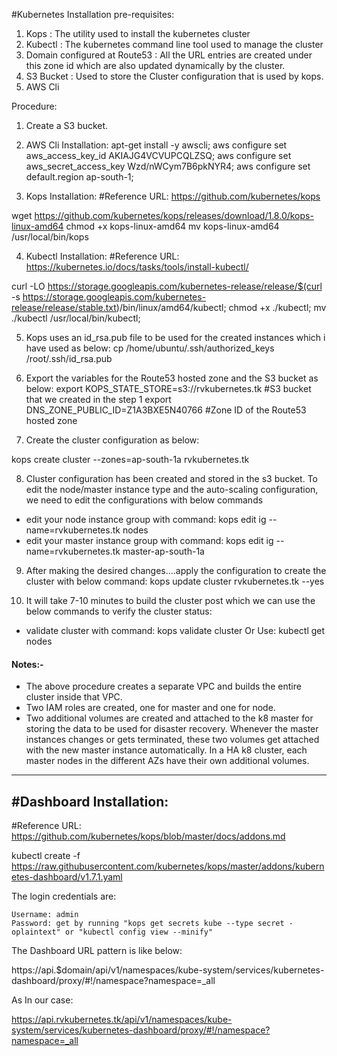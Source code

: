 #Kubernetes Installation pre-requisites:

1. Kops 						: The utility used to install the kubernetes cluster
2. Kubectl 						: The kubernetes command line tool used to manage the cluster
3. Domain configured at Route53 			: All the URL entries are created under this zone id which are also 									updated dynamically by the cluster.
4. S3 Bucket		       			        : Used to store the Cluster configuration that is used by kops.
5. AWS Cli						

Procedure:
1. Create a S3 bucket.

2. AWS Cli Installation:
apt-get install -y awscli;
aws configure set aws_access_key_id AKIAJG4VCVUPCQLZSQ;
aws configure set aws_secret_access_key Wzd/nWCym7B6pkNYR4;
aws configure set default.region ap-south-1;


3. Kops Installation:
#Reference URL: https://github.com/kubernetes/kops

wget https://github.com/kubernetes/kops/releases/download/1.8.0/kops-linux-amd64
chmod +x kops-linux-amd64
mv kops-linux-amd64 /usr/local/bin/kops

4. Kubectl Installation:
#Reference URL: https://kubernetes.io/docs/tasks/tools/install-kubectl/

curl -LO https://storage.googleapis.com/kubernetes-release/release/$(curl -s https://storage.googleapis.com/kubernetes-release/release/stable.txt)/bin/linux/amd64/kubectl;
chmod +x ./kubectl;
mv ./kubectl /usr/local/bin/kubectl;

5. Kops uses an id_rsa.pub file to be used for the created instances which i have used as below:
cp /home/ubuntu/.ssh/authorized_keys /root/.ssh/id_rsa.pub

6. Export the variables for the Route53 hosted zone and the S3 bucket as below:
export KOPS_STATE_STORE=s3://rvkubernetes.tk    #S3 bucket that we created in the step 1
export DNS_ZONE_PUBLIC_ID=Z1A3BXE5N40766 		#Zone ID of the Route53 hosted zone

7. Create the cluster configuration as below:

kops create cluster --zones=ap-south-1a rvkubernetes.tk

8. Cluster configuration has been created and stored in the s3 bucket. To edit the node/master instance type and the auto-scaling configuration, we need to edit the configurations with below commands

 * edit your node instance group with command: kops edit ig --name=rvkubernetes.tk nodes
 * edit your master instance group with command: kops edit ig --name=rvkubernetes.tk master-ap-south-1a
 
9. After making the desired changes....apply the configuration to create the cluster with below command:
 kops update cluster rvkubernetes.tk --yes
 
10. It will take 7-10 minutes to build the cluster post which we can use the below commands to verify the cluster status:
  * validate cluster with command: kops validate cluster 
  Or Use: kubectl get nodes

  #### Notes:-
 * The above procedure creates a separate VPC and builds the entire cluster inside that VPC. 
 * Two IAM roles are created, one for master and one for node.
 * Two additional volumes are created and attached to the k8 master for storing the data to be used for disaster recovery. Whenever the master instances 	  changes  or gets terminated, these two volumes get attached with the new master instance automatically. In a HA k8 cluster, each master nodes in the different AZs have their own additional volumes.
  
  


----------------------------
#Dashboard Installation:
----------------------------
#Reference URL: https://github.com/kubernetes/kops/blob/master/docs/addons.md

kubectl create -f https://raw.githubusercontent.com/kubernetes/kops/master/addons/kubernetes-dashboard/v1.7.1.yaml

The login credentials are:

    Username: admin
    Password: get by running "kops get secrets kube --type secret -oplaintext" or "kubectl config view --minify"
	
The Dashboard URL pattern is like below:

https://api.$domain/api/v1/namespaces/kube-system/services/kubernetes-dashboard/proxy/#!/namespace?namespace=_all

As In our case:

https://api.rvkubernetes.tk/api/v1/namespaces/kube-system/services/kubernetes-dashboard/proxy/#!/namespace?namespace=_all

